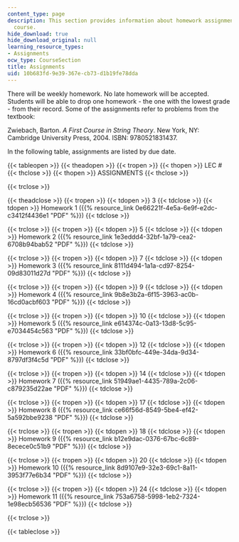 ```yaml
---
content_type: page
description: This section provides information about homework assignments for the
  course.
hide_download: true
hide_download_original: null
learning_resource_types:
- Assignments
ocw_type: CourseSection
title: Assignments
uid: 10b683fd-9e39-367e-cb73-d1b19fe78dda
---
```


There will be weekly homework. No late homework will be accepted. Students will be able to drop one homework - the one with the lowest grade - from their record. Some of the assignments refer to problems from the textbook:

Zwiebach, Barton. _A First Course in String Theory_. New York, NY: Cambridge University Press, 2004. ISBN: 9780521831437.

In the following table, assignments are listed by due date.

{{< tableopen >}}
{{< theadopen >}}
{{< tropen >}}
{{< thopen >}}
LEC #
{{< thclose >}}
{{< thopen >}}
ASSIGNMENTS
{{< thclose >}}

{{< trclose >}}

{{< theadclose >}}
{{< tropen >}}
{{< tdopen >}}
3
{{< tdclose >}}
{{< tdopen >}}
Homework 1 ({{% resource_link 0e66221f-4e5a-6e9f-e2dc-c3412f4436e1 "PDF" %}})
{{< tdclose >}}

{{< trclose >}}
{{< tropen >}}
{{< tdopen >}}
5
{{< tdclose >}}
{{< tdopen >}}
Homework 2 ({{% resource_link 1e3eddd4-32bf-1a79-cea2-6708b94bab52 "PDF" %}})
{{< tdclose >}}

{{< trclose >}}
{{< tropen >}}
{{< tdopen >}}
7
{{< tdclose >}}
{{< tdopen >}}
Homework 3 ({{% resource_link 8111d494-1a1a-cd97-8254-09d83011d27d "PDF" %}})
{{< tdclose >}}

{{< trclose >}}
{{< tropen >}}
{{< tdopen >}}
9
{{< tdclose >}}
{{< tdopen >}}
Homework 4 ({{% resource_link 9b8e3b2a-6f15-3963-ac0b-16cd0acbf603 "PDF" %}})
{{< tdclose >}}

{{< trclose >}}
{{< tropen >}}
{{< tdopen >}}
10
{{< tdclose >}}
{{< tdopen >}}
Homework 5 ({{% resource_link e614374c-0a13-13d8-5c95-e7034454c563 "PDF" %}})
{{< tdclose >}}

{{< trclose >}}
{{< tropen >}}
{{< tdopen >}}
12
{{< tdclose >}}
{{< tdopen >}}
Homework 6 ({{% resource_link 33bf0bfc-449e-34da-9d34-8797df3f4c5d "PDF" %}})
{{< tdclose >}}

{{< trclose >}}
{{< tropen >}}
{{< tdopen >}}
14
{{< tdclose >}}
{{< tdopen >}}
Homework 7 ({{% resource_link 51949ae1-4435-789a-2c06-c879235d22ae "PDF" %}})
{{< tdclose >}}

{{< trclose >}}
{{< tropen >}}
{{< tdopen >}}
17
{{< tdclose >}}
{{< tdopen >}}
Homework 8 ({{% resource_link ce66f56d-8549-5be4-ef42-5a592bbe9238 "PDF" %}})
{{< tdclose >}}

{{< trclose >}}
{{< tropen >}}
{{< tdopen >}}
18
{{< tdclose >}}
{{< tdopen >}}
Homework 9 ({{% resource_link b12e9dac-0376-67bc-6c89-8ecece0c51b9 "PDF" %}})
{{< tdclose >}}

{{< trclose >}}
{{< tropen >}}
{{< tdopen >}}
20
{{< tdclose >}}
{{< tdopen >}}
Homework 10 ({{% resource_link 8d9107e9-32e3-69c1-8a11-3953f77e6b34 "PDF" %}})
{{< tdclose >}}

{{< trclose >}}
{{< tropen >}}
{{< tdopen >}}
24
{{< tdclose >}}
{{< tdopen >}}
Homework 11 ({{% resource_link 753a6758-5998-1eb2-7324-1e98ecb56536 "PDF" %}})
{{< tdclose >}}

{{< trclose >}}

{{< tableclose >}}